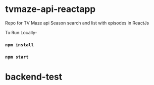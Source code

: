 # tvmaze-api-reactapp
Repo for TV Maze api Season search and list with episodes in ReactJs

To Run Locally-
### `npm install`
### `npm start`
# backend-test
